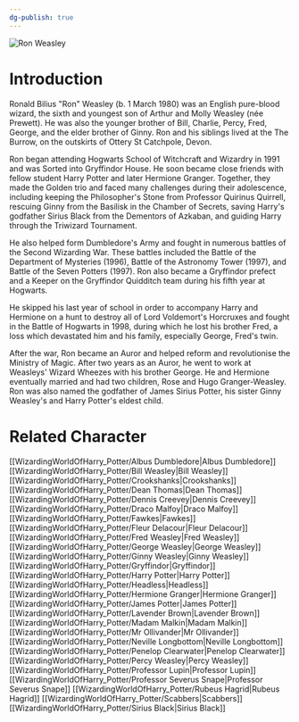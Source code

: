 ```yaml
---
dg-publish: true
---
```

![Ron Weasley](http://rxbg5ysja.bkt.gdipper.com/Ron_Weasley.png)
# Introduction
Ronald Bilius "Ron" Weasley (b. 1 March 1980) was an English pure-blood wizard, the sixth and youngest son of Arthur and Molly Weasley (née Prewett). He was also the younger brother of Bill, Charlie, Percy, Fred, George, and the elder brother of Ginny. Ron and his siblings lived at the The Burrow, on the outskirts of Ottery St Catchpole, Devon. 

Ron began attending Hogwarts School of Witchcraft and Wizardry in 1991 and was Sorted into Gryffindor House. He soon became close friends with fellow student Harry Potter and later Hermione Granger. Together, they made the Golden trio and faced many challenges during their adolescence, including keeping the Philosopher's Stone from Professor Quirinus Quirrell, rescuing Ginny from the Basilisk in the Chamber of Secrets, saving Harry's godfather Sirius Black from the Dementors of Azkaban, and guiding Harry through the Triwizard Tournament.

He also helped form Dumbledore's Army and fought in numerous battles of the Second Wizarding War. These battles included the Battle of the Department of Mysteries (1996), Battle of the Astronomy Tower (1997), and Battle of the Seven Potters (1997). Ron also became a Gryffindor prefect and a Keeper on the Gryffindor Quidditch team during his fifth year at Hogwarts. 

He skipped his last year of school in order to accompany Harry and Hermione on a hunt to destroy all of Lord Voldemort's Horcruxes and fought in the Battle of Hogwarts in 1998, during which he lost his brother Fred, a loss which devastated him and his family, especially George, Fred's twin.

After the war, Ron became an Auror and helped reform and revolutionise the Ministry of Magic. After two years as an Auror, he went to work at Weasleys' Wizard Wheezes with his brother George. He and Hermione eventually married and had two children, Rose and Hugo Granger-Weasley. Ron was also named the godfather of James Sirius Potter, his sister Ginny Weasley's and Harry Potter's eldest child.

# Related Character
[[WizardingWorldOfHarry_Potter/Albus Dumbledore\|Albus Dumbledore]]
[[WizardingWorldOfHarry_Potter/Bill Weasley\|Bill Weasley]]
[[WizardingWorldOfHarry_Potter/Crookshanks\|Crookshanks]]
[[WizardingWorldOfHarry_Potter/Dean Thomas\|Dean Thomas]]
[[WizardingWorldOfHarry_Potter/Dennis Creevey\|Dennis Creevey]]
[[WizardingWorldOfHarry_Potter/Draco Malfoy\|Draco Malfoy]]
[[WizardingWorldOfHarry_Potter/Fawkes\|Fawkes]]
[[WizardingWorldOfHarry_Potter/Fleur Delacour\|Fleur Delacour]]
[[WizardingWorldOfHarry_Potter/Fred Weasley\|Fred Weasley]]
[[WizardingWorldOfHarry_Potter/George Weasley\|George Weasley]]
[[WizardingWorldOfHarry_Potter/Ginny Weasley\|Ginny Weasley]]
[[WizardingWorldOfHarry_Potter/Gryffindor\|Gryffindor]]
[[WizardingWorldOfHarry_Potter/Harry Potter\|Harry Potter]]
[[WizardingWorldOfHarry_Potter/Headless\|Headless]]
[[WizardingWorldOfHarry_Potter/Hermione Granger\|Hermione Granger]]
[[WizardingWorldOfHarry_Potter/James Potter\|James Potter]]
[[WizardingWorldOfHarry_Potter/Lavender Brown\|Lavender Brown]]
[[WizardingWorldOfHarry_Potter/Madam Malkin\|Madam Malkin]]
[[WizardingWorldOfHarry_Potter/Mr Ollivander\|Mr Ollivander]]
[[WizardingWorldOfHarry_Potter/Neville Longbottom\|Neville Longbottom]]
[[WizardingWorldOfHarry_Potter/Penelop Clearwater\|Penelop Clearwater]]
[[WizardingWorldOfHarry_Potter/Percy Weasley\|Percy Weasley]]
[[WizardingWorldOfHarry_Potter/Professor Lupin\|Professor Lupin]]
[[WizardingWorldOfHarry_Potter/Professor Severus Snape\|Professor Severus Snape]]
[[WizardingWorldOfHarry_Potter/Rubeus Hagrid\|Rubeus Hagrid]]
[[WizardingWorldOfHarry_Potter/Scabbers\|Scabbers]]
[[WizardingWorldOfHarry_Potter/Sirius Black\|Sirius Black]]
